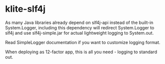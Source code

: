 # klite-slf4j

As many Java libraries already depend on slf4j-api instead of the built-in System.Logger,
including this dependency will redirect System.Logger to slf4j and use slf4j-simple.jar for
actual lightweight logging to System.out.

Read SimpleLogger documentation if you want to customize logging format.

When deploying as 12-factor app, this is all you need - logging to standard out.
